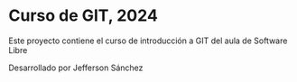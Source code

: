 # Curso de GIT, 2024

Este proyecto contiene el curso de introducción a GIT del aula de Software Libre

Desarrollado por Jefferson Sánchez
